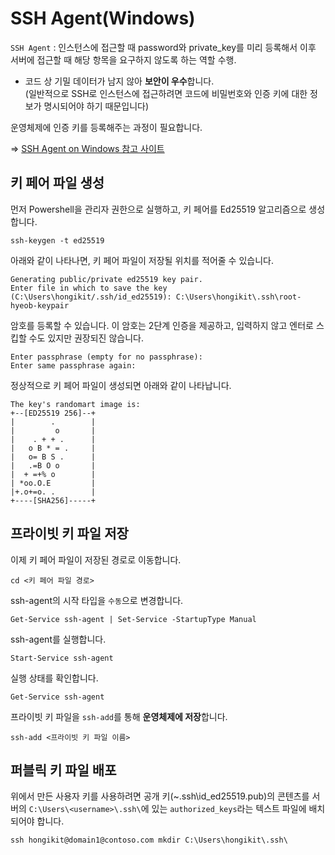 # SSH Agent(Windows)

`SSH Agent` : 인스턴스에 접근할 때 password와 private_key를 미리 등록해서 이후 서버에 접근할 때 해당 항목을 요구하지 않도록 하는 역할 수행.

- 코드 상 기밀 데이터가 남지 않아 **보안이 우수**합니다.   
(일반적으로 SSH로 인스턴스에 접근하려면 코드에 비밀번호와 인증 키에 대한 정보가 명시되어야 하기 때문입니다)

운영체제에 인증 키를 등록해주는 과정이 필요합니다.

=> [SSH Agent on Windows 참고 사이트](https://docs.microsoft.com/ko-kr/windows-server/administration/openssh/openssh_keymanagement)

## 키 페어 파일 생성

먼저 Powershell을 관리자 권한으로 실행하고, 키 페어를 Ed25519 알고리즘으로 생성합니다.   
```
ssh-keygen -t ed25519
```

아래와 같이 나타나면, 키 페어 파일이 저장될 위치를 적어줄 수 있습니다.   
```
Generating public/private ed25519 key pair.
Enter file in which to save the key (C:\Users\hongikit/.ssh/id_ed25519): C:\Users\hongikit\.ssh\root-hyeob-keypair
```

암호를 등록할 수 있습니다. 이 암호는 2단계 인증을 제공하고, 입력하지 않고 엔터로 스킵할 수도 있지만 권장되진 않습니다.   
```
Enter passphrase (empty for no passphrase):
Enter same passphrase again:
```

정상적으로 키 페어 파일이 생성되면 아래와 같이 나타납니다.   
```
The key's randomart image is:
+--[ED25519 256]--+
|        .        |
|         o       |
|    . + + .      |
|   o B * = .     |
|   o= B S .      |
|   .=B O o       |
|  + =+% o        |
| *oo.O.E         |
|+.o+=o. .        |
+----[SHA256]-----+
```

## 프라이빗 키 파일 저장

이제 키 페어 파일이 저장된 경로로 이동합니다.   
```
cd <키 페어 파일 경로>
```

ssh-agent의 시작 타입을 `수동`으로 변경합니다.   
```
Get-Service ssh-agent | Set-Service -StartupType Manual
```

ssh-agent를 실행합니다.   
```
Start-Service ssh-agent
```

실행 상태를 확인합니다.   
```
Get-Service ssh-agent
```

프라이빗 키 파일을 `ssh-add`를 통해 **운영체제에 저장**합니다.   
```
ssh-add <프라이빗 키 파일 이름>
```

## 퍼블릭 키 파일 배포

위에서 만든 사용자 키를 사용하려면 공개 키(~\.ssh\id_ed25519.pub)의 콘텐츠를 서버의 `C:\Users\<username>\.ssh\`에 있는 `authorized_keys`라는 텍스트 파일에 배치되어야 합니다.

```
ssh hongikit@domain1@contoso.com mkdir C:\Users\hongikit\.ssh\
```



